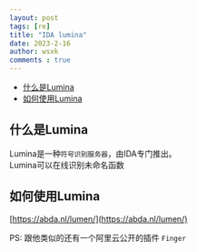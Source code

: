 ```yaml
---
layout: post
tags: [re]
title: "IDA lumina"
date: 2023-2-16
author: wsxk
comments : true
---
```


- [什么是Lumina](#什么是lumina)
- [如何使用Lumina](#如何使用lumina)


## 什么是Lumina<br>
Lumina是一种`符号识别服务器`，由IDA专门推出。<br>
Lumina可以在线识别未命名函数<br>

## 如何使用Lumina<br>
[https://abda.nl/lumen/](https://abda.nl/lumen/)<br>

PS: 跟他类似的还有一个阿里云公开的插件 `Finger`<br>


